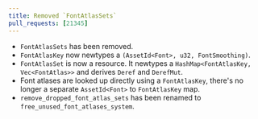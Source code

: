 ```yaml
---
title: Removed `FontAtlasSets`
pull_requests: [21345]
---
```


* `FontAtlasSets` has been removed. 
* `FontAtlasKey` now newtypes a `(AssetId<Font>, u32, FontSmoothing)`.
* `FontAtlasSet` is now a resource. It newtypes a `HashMap<FontAtlasKey, Vec<FontAtlas>>` and derives `Deref` and `DerefMut`.
* Font atlases are looked up directly using a `FontAtlasKey`, there's no longer a separate `AssetId<Font>` to `FontAtlasKey` map.
* `remove_dropped_font_atlas_sets` has been renamed to `free_unused_font_atlases_system`.
